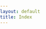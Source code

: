 ```yaml
---
layout: default
title: Index
---
```


<html lang="en">
<head>
    <meta charset="UTF-8">
    <meta name="viewport" content="width=device-width, initial-scale=1.0">
    <title>Parallax Scrolling</title>
    <style>
        /* Add some basic styling */
        body, html {
            margin: 0;
            padding: 0;
            height: 100%;
        }
        
        .parallax-container {
            height: 200%; /* Set the height to 200% to allow for scrolling */
            width: 100%;
            overflow-x: hidden;
            overflow-y: auto;
            position: relative;
            margin-bottom: 10px; /* Leave 10px of blank space at the bottom */
        }

        .parallax-image {
            background-size: cover;
            background-position: center;
            height: calc(70vh - 3px); /* Set the height to 50% of the viewport height minus 3 pixels */
            width: 100%;
            border: 8px ;
            box-sizing: border-box;
            display: flex;
            justify-content: center;
            align-items: center;
            margin-top: calc(10vh + 3px); /* Center the image vertically */
        }


        /* Create the parallax scrolling effect */
        .parallax-image {
            background-attachment: fixed;
        }

        
    </style>
</head>
<body>

<div class="parallax-container">
    <div class="parallax-image" style="background-image: url('https://w0.peakpx.com/wallpaper/595/522/HD-wallpaper-grapefruit-lemonade-pink-drink-lemon-lime.jpg')"></div>
    <div class="parallax-image" style="background-image: url('https://wallpapers.com/images/hd/heartbeat-neon-dark-pink-sdmjcfbn14ol4nvy.jpg')"></div>
    <div class="parallax-image" style="background-image: url('https://img.freepik.com/premium-photo/bed-sleep-stands-pink-clouds-good-soft-sleep_124715-2921.jpg ')"></div>
    <div class="parallax-image" style="background-image: url('https://images.squarespace-cdn.com/content/v1/5b147413a9e02837b93f4066/1587961394040-XMRUTY3OL4NT6B50TIXD/PopTennis-14x11.jpg')"></div>
    <div class="parallax-bar bar1"></div>
    <div class="parallax-bar bar2"></div>
    <div class="parallax-bar bar3"></div>
    <div class="parallax-bar bar4"></div>
</div>

</body>
</html>

